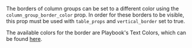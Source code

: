 The borders of column groups can be set to a different color using the `column_group_border_color` prop. In order for these borders to be visible, this prop must be used with `table_props` and `vertical_border` set to true.

The available colors for the border are Playbook's Text Colors, which can be found [here](https://playbook.powerapp.cloud/visual_guidelines/colors).
